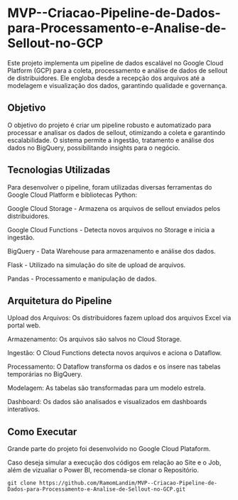 # MVP--Criacao-Pipeline-de-Dados-para-Processamento-e-Analise-de-Sellout-no-GCP
Este projeto implementa um pipeline de dados escalável no Google Cloud Platform (GCP) para a coleta, processamento e análise de dados de sellout de distribuidores. Ele engloba desde a recepção dos arquivos até a modelagem e visualização dos dados, garantindo qualidade e governança.

## Objetivo

O objetivo do projeto é criar um pipeline robusto e automatizado para processar e analisar os dados de sellout, otimizando a coleta e garantindo escalabilidade. O sistema permite a ingestão, tratamento e análise dos dados no BigQuery, possibilitando insights para o negócio.

## Tecnologias Utilizadas

Para desenvolver o pipeline, foram utilizadas diversas ferramentas do Google Cloud Platform e bibliotecas Python:

Google Cloud Storage - Armazena os arquivos de sellout enviados pelos distribuidores.

Google Cloud Functions - Detecta novos arquivos no Storage e inicia a ingestão.

BigQuery - Data Warehouse para armazenamento e análise dos dados.

Flask - Utilizado na simulação do site de upload de arquivos.

Pandas - Processamento e manipulação de dados.

## Arquitetura do Pipeline

Upload dos Arquivos: Os distribuidores fazem upload dos arquivos Excel via portal web.

Armazenamento: Os arquivos são salvos no Cloud Storage.

Ingestão: O Cloud Functions detecta novos arquivos e aciona o Dataflow.

Processamento: O Dataflow transforma os dados e os insere nas tabelas temporárias no BigQuery.

Modelagem: As tabelas são transformadas para um modelo estrela.

Dashboard: Os dados são analisados e visualizados em dashboards interativos.

## Como Executar

Grande parte do projeto foi desenvolvido no Google Cloud Plataform. 

Caso deseja simular a execução dos códigos em relação ao Site e o Job, além de vizualiar o Power BI, recomenda-se clonar o Repositório.
~~~
git clone https://github.com/RamomLandim/MVP--Criacao-Pipeline-de-Dados-para-Processamento-e-Analise-de-Sellout-no-GCP.git
~~~

